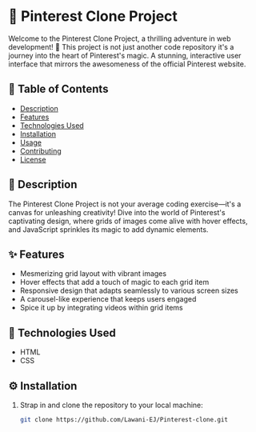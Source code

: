 # 🚀 Pinterest Clone Project

Welcome to the Pinterest Clone Project, a thrilling adventure in web development! 🎉 This project is not just another code repository it's a journey into the heart of Pinterest's magic. A stunning, interactive user interface that mirrors the awesomeness of the official Pinterest website.

## 📌 Table of Contents

- [Description](#description)
- [Features](#features)
- [Technologies Used](#technologies-used)
- [Installation](#installation)
- [Usage](#usage)
- [Contributing](#contributing)
- [License](#license)

## 🌟 Description

The Pinterest Clone Project is not your average coding exercise—it's a canvas for unleashing creativity! Dive into the world of Pinterest's captivating design, where grids of images come alive with hover effects, and JavaScript sprinkles its magic to add dynamic elements.

## ✨ Features

- Mesmerizing grid layout with vibrant images
- Hover effects that add a touch of magic to each grid item
- Responsive design that adapts seamlessly to various screen sizes
- A carousel-like experience that keeps users engaged
- Spice it up by integrating videos within grid items

## 🚀 Technologies Used

- HTML
- CSS

## ⚙ Installation

1. Strap in and clone the repository to your local machine:

   ```bash
   git clone https://github.com/Lawani-EJ/Pinterest-clone.git
